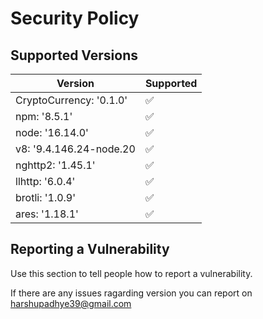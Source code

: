 # Security Policy

## Supported Versions


| Version | Supported          |
| ------- | ------------------ |
| CryptoCurrency: '0.1.0'  | :white_check_mark: |
| npm: '8.5.1'  | :white_check_mark: |
| node: '16.14.0'   | :white_check_mark: |
|v8: '9.4.146.24-node.20  | :white_check_mark: |
| nghttp2: '1.45.1'  | :white_check_mark: |
| llhttp: '6.0.4'  | :white_check_mark: |
| brotli: '1.0.9'  | :white_check_mark: |
| ares: '1.18.1'  | :white_check_mark: |

## Reporting a Vulnerability

Use this section to tell people how to report a vulnerability.

If there are any issues ragarding version you can report on <a href="harshupadhye39@gmail.com">harshupadhye39@gmail.com</a>
